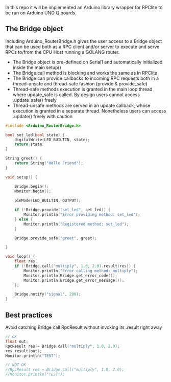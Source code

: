 In this repo it will be implemented an Arduino library wrapper for RPClite to be run on Arduino UNO Q boards.

## The Bridge object ##

Including Arduino_RouterBridge.h gives the user access to a Bridge object that can be used both as a RPC client and/or server to execute and serve RPCs to/from the CPU Host running a GOLANG router.

- The Bridge object is pre-defined on Serial1 and automatically initialized inside the main setup()
- The Bridge.call method is blocking and works the same as in RPClite
- The Bridge can provide callbacks to incoming RPC requests both in a thread-unsafe and thread-safe fashion (provide & provide_safe)
- Thread-safe methods execution is granted in the main loop thread where update_safe is called. By design users cannot access .update_safe() freely
- Thread-unsafe methods are served in an update callback, whose execution is granted in a separate thread. Nonetheless users can access .update() freely with caution


```cpp
#include <Arduino_RouterBridge.h>

bool set_led(bool state) {
    digitalWrite(LED_BUILTIN, state);
    return state;
}

String greet() {
    return String("Hello Friend");
}

void setup() {

    Bridge.begin();
    Monitor.begin();
    
    pinMode(LED_BUILTIN, OUTPUT);

    if (!Bridge.provide("set_led", set_led)) {
        Monitor.println("Error providing method: set_led");
    } else {
        Monitor.println("Registered method: set_led");
    }

    Bridge.provide_safe("greet", greet);

}

void loop() {
    float res;
    if (!Bridge.call("multiply", 1.0, 2.0).result(res)) {
        Monitor.println("Error calling method: multiply");
        Monitor.println(Bridge.get_error_code());
        Monitor.println(Bridge.get_error_message());
    };

    Bridge.notify("signal", 200);
}
```

## Best practices ##
Avoid catching Bridge call RpcResult without invoking its .result right away
```cpp
// OK
float out;
RpcResult res = Bridge.call("multiply", 1.0, 2.0);
res.result(out);
Monitor.println("TEST");

// NOT OK
//RpcResult res = Bridge.call("multiply", 1.0, 2.0);
//Monitor.println("TEST");
```

